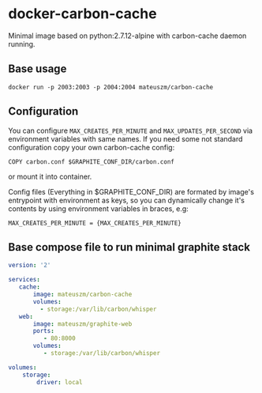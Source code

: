 # docker-carbon-cache #
Minimal image based on python:2.7.12-alpine with carbon-cache daemon running.

## Base usage ##
```
docker run -p 2003:2003 -p 2004:2004 mateuszm/carbon-cache
```

## Configuration ##
You can configure `MAX_CREATES_PER_MINUTE` and `MAX_UPDATES_PER_SECOND` via
environment variables with same names.
If you need some not standard configuration copy your own carbon-cache config:

```
COPY carbon.conf $GRAPHITE_CONF_DIR/carbon.conf
```
or mount it into container.

Config files (Everything in $GRAPHITE_CONF_DIR) are formated by image's 
entrypoint with environment as keys, so you can dynamically change it's contents
by using environment variables in braces, e.g:

```
MAX_CREATES_PER_MINUTE = {MAX_CREATES_PER_MINUTE}
```

## Base compose file to run minimal graphite stack ##

```yaml
version: '2'

services:
   cache:
       image: mateuszm/carbon-cache
       volumes:
         - storage:/var/lib/carbon/whisper
   web:
       image: mateuszm/graphite-web
       ports:
          - 80:8000
       volumes:
          - storage:/var/lib/carbon/whisper

volumes:
    storage:
        driver: local
```

